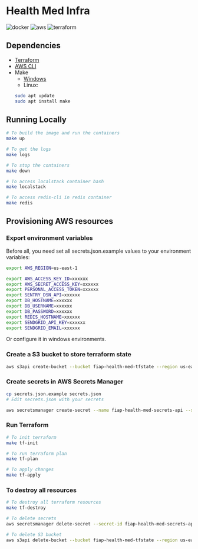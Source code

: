 # Health Med Infra
![docker](https://img.shields.io/badge/Docker-2496ED?style=for-the-badge&logo=docker&logoColor=white)
![aws](https://img.shields.io/badge/Amazon_AWS-FF9900?style=for-the-badge&logo=amazonaws&logoColor=white)
![terraform](https://img.shields.io/badge/Terraform-7B42BC?style=for-the-badge&logo=terraform&logoColor=white)


## Dependencies
- [Terraform](https://developer.hashicorp.com/terraform/install?product_intent=terraform)
- [AWS CLI](https://docs.aws.amazon.com/cli/latest/userguide/install-cliv2.html)
- Make
  - [Windows](https://gnuwin32.sourceforge.net/packages/make.htm)
  - Linux:
  ```bash
  sudo apt update
  sudo apt install make

## Running Locally
```bash
# To build the image and run the containers
make up

# To get the logs
make logs

# To stop the containers
make down

# To access localstack container bash
make localstack

# To access redis-cli in redis container
make redis
```

## Provisioning AWS resources

### Export environment variables
Before all, you need set all secrets.json.example values to your environment variables:
```bash
export AWS_REGION=us-east-1

export AWS_ACCESS_KEY_ID=xxxxxx
export AWS_SECRET_ACCESS_KEY=xxxxxx
export PERSONAL_ACCESS_TOKEN=xxxxxx
export SENTRY_DSN_API=xxxxxx
export DB_HOSTNAME=xxxxxx
export DB_USERNAME=xxxxxx
export DB_PASSWORD=xxxxxx
export REDIS_HOSTNAME=xxxxxx
export SENDGRID_API_KEY=xxxxxx
export SENDGRID_EMAIL=xxxxxx

```
Or configure it in windows environments.


### Create a S3 bucket to store terraform state
```bash
aws s3api create-bucket --bucket fiap-health-med-tfstate --region us-east-1
```

### Create secrets in AWS Secrets Manager
```bash
cp secrets.json.example secrets.json
# Edit secrets.json with your secrets

aws secretsmanager create-secret --name fiap-health-med-secrets-api --secret-string file://secrets.json
```

### Run Terraform
```bash
# To init terraform
make tf-init

# To run terraform plan
make tf-plan

# To apply changes
make tf-apply
```

### To destroy all resources
```bash
# To destroy all terraform resources
make tf-destroy

# To delete secrets
aws secretsmanager delete-secret --secret-id fiap-health-med-secrets-api --force-delete-without-recovery

# To delete S3 bucket
aws s3api delete-bucket --bucket fiap-health-med-tfstate --region us-east-1
```

